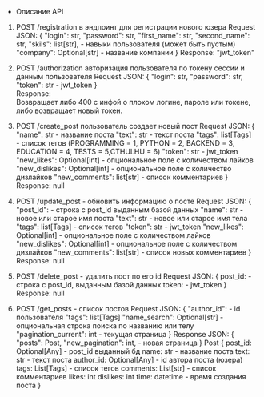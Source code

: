 * Описание API
1. POST /registration в эндпоинт для регистрации нового юзера
Request JSON:
{
    "login": str,
    "password": str,
    "first_name": str,
    "second_name": str,
    "skils": list[str], - навыки пользователя (может быть пустым)
    "company": Optional[str] - название компании
}
Response:
"jwt_token"  

2. POST /authorization авторизация пользователя по токену сессии и данным пользователя
Request JSON:
{
    "login": str,
    "password": str,
    "token": str - jwt_token
}  
Response:  
Возвращает либо 400 с инфой о плохом логине, пароле или токене, либо возвращает новый токен.
3. POST /create_post пользователь создает новый пост
Request JSON:
{
    "name": str - название поста
    "text": str - текст поста
    "tags": list[Tags] - список тегов (PROGRAMMING = 1, PYTHON = 2, BACKEND = 3, EDUCATION = 4, TESTS = 5,CTHULHU = 6)
    "token": str - jwt_token
    "new_likes": Optional[int] - опциональное поле с количеством лайков
    "new_dislikes": Optional[int] - опциональное поле с количество дизлайков
    "new_comments": list[str] - список комментариев
}  
Response: null
4. POST /update_post - обновить информацию о посте
Request JSON:
{
    "post_id": - строка с post_id выданным базой данных
    "name": str - новое или старое имя поста
    "text": str - новое или старое имя тела
    "tags": list[Tags] - список тегов
    "token": str - jwt_token
    "new_likes": Optional[int] - опциональное поле с количеством лайков
    "new_dislikes": Optional[int] - опциональное поле с количеством дизлайков
    "new_comments": list[str] - список новых комментариев
}  
Response: null
5. POST /delete_post - удалить пост по его id
Request JSON:
{
    post_id: - строка с post_id, выданным базой данных
    token: - jwt_token
}
Response: null
6. POST /get_posts - список постов
Request JSON:
{
    "author_id": - id пользователя
    "tags": list[Tags]
    "name_search": Optional[str] - опциональная строка поиска по названию или телу
    "pagination_current": int - текущая страница
}
Response JSON:
{
    "posts": Post,
    "new_pagination": int, - новая страница
}
Post {
    post_id: Optional[Any] - post_id выданный бд
    name: str - название поста
    text: str - текст поста
    author_id: Optional[Any] - id автора поста (юзера)
    tags: List[Tags] - список тегов
    comments: List[str] - список комментариев
    likes: int
    dislikes: int
    time: datetime - время создания поста
}